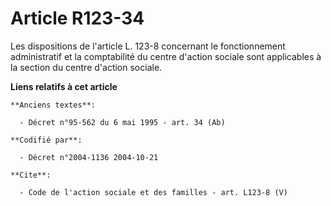 # Article R123-34

Les dispositions de l'article L. 123-8 concernant le fonctionnement administratif et la comptabilité du centre d'action
sociale sont applicables à la section du centre d'action sociale.

**Liens relatifs à cet article**

	**Anciens textes**:

	  - Décret n°95-562 du 6 mai 1995 - art. 34 (Ab)

	**Codifié par**:

	  - Décret n°2004-1136 2004-10-21

	**Cite**:

	  - Code de l'action sociale et des familles - art. L123-8 (V)
